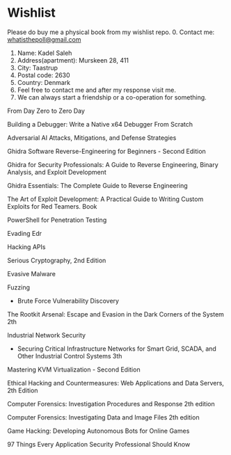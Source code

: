 # Wishlist
Please do buy me a physical book from my wishlist repo.
0. Contact me: whatisthepoll@gmail.com
1. Name: Kadel Saleh
2. Address(apartment): Murskeen 28, 411
3. City: Taastrup
4. Postal code: 2630
5. Country: Denmark
6. Feel free to contact me and after my response visit me.
7. We can always start a friendship or a co-operation for something.

From Day Zero to Zero Day

Building a Debugger: Write a Native x64 Debugger From Scratch

Adversarial AI Attacks, Mitigations, and Defense Strategies

Ghidra Software Reverse-Engineering for Beginners - Second Edition

Ghidra for Security Professionals: A Guide to Reverse Engineering, Binary Analysis, and Exploit Development

Ghidra Essentials: The Complete Guide to Reverse Engineering

The Art of Exploit Development: A Practical Guide to Writing Custom Exploits for Red Teamers. Book

PowerShell for Penetration Testing

Evading Edr

Hacking APIs

Serious Cryptography, 2nd Edition

Evasive Malware

Fuzzing
- Brute Force Vulnerability Discovery

The Rootkit Arsenal: Escape and Evasion in the Dark Corners of the System 2th

Industrial Network Security
- Securing Critical Infrastructure Networks for Smart Grid, SCADA, and Other Industrial Control Systems 3th

Mastering KVM Virtualization - Second Edition

Ethical Hacking and Countermeasures: Web Applications and Data Servers, 2th Edition

Computer Forensics: Investigation Procedures and Response 2th edition

Computer Forensics: Investigating Data and Image Files 2th edition

Game Hacking: Developing Autonomous Bots for Online Games

97 Things Every Application Security Professional Should Know
